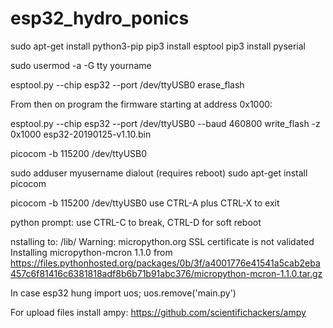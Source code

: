 # esp32_hydro_ponics
sudo apt-get install python3-pip
pip3 install esptool
pip3 install pyserial

sudo usermod -a -G tty yourname

esptool.py --chip esp32 --port /dev/ttyUSB0 erase_flash

From then on program the firmware starting at address 0x1000:


esptool.py --chip esp32 --port /dev/ttyUSB0 --baud 460800 write_flash -z 0x1000 esp32-20190125-v1.10.bin

picocom -b 115200 /dev/ttyUSB0


sudo adduser myusername dialout (requires reboot)
sudo apt-get install picocom

picocom -b 115200 /dev/ttyUSB0
use CTRL-A plus CTRL-X to exit

python prompt:  use CTRL-C to break, CTRL-D for soft reboot


nstalling to: /lib/
Warning: micropython.org SSL certificate is not validated
Installing micropython-mcron 1.1.0 from https://files.pythonhosted.org/packages/0b/3f/a4001776e41541a5cab2eba457c6f81416c6381818adf8b6b71b91abc376/micropython-mcron-1.1.0.tar.gz

In case esp32 hung
import uos; uos.remove('main.py')

For upload files install ampy: https://github.com/scientifichackers/ampy
